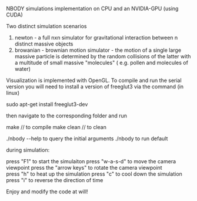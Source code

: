 NBODY simulations implementation on CPU and an NVIDIA-GPU (using CUDA)

Two distinct simulation scenarios
1) newton - a full nxn simulator for gravitational interaction between n distinct massive objects
2) browanian - brownian motion simulator - the motion of a single large massive particle is determined by the random collisions of the latter with a multitude of small massive "molecules" ( e.g. pollen and molecules of water)

Visualization is implemented with OpenGL. To compile and run the serial version you will need to install a 
version of freeglut3 via the command (in linux)
 
sudo apt-get install freeglut3-dev

then navigate to the corresponding folder and run 

make // to compile 
make clean // to clean 

./nbody --help to query the initial arguments 
./nbody to run default 

during simulation:

press "F1" to start the simulaiton 
press "w-a-s-d" to move the camera viewpoint
press the "arrow keys" to rotate the camera viewpoint  
press "h" to heat up the simulation
press "c" to cool down the simulation
press "i" to reverse the direction of time 

Enjoy and modify the code at will! 
